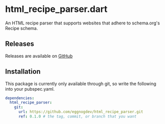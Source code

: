 # html_recipe_parser.dart

An HTML recipe parser that supports websites that adhere to schema.org's Recipe schema.

## Releases

Releases are available on [GitHub](https://github.com/eggnogdev/html_recipe_parser/releases)

## Installation

This package is currently only available through git, so write the following into your pubspec.yaml.

```yaml
dependencies:
  html_recipe_parser:
    git:
      url: https://github.com/eggnogdev/html_recipe_parser.git
      ref: 0.1.0 # the tag, commit, or branch that you want
```
